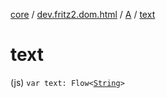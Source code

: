 [core](../../index.md) / [dev.fritz2.dom.html](../index.md) / [A](index.md) / [text](./text.md)

# text

(js) `var text: Flow<`[`String`](https://kotlinlang.org/api/latest/jvm/stdlib/kotlin/-string/index.html)`>`
